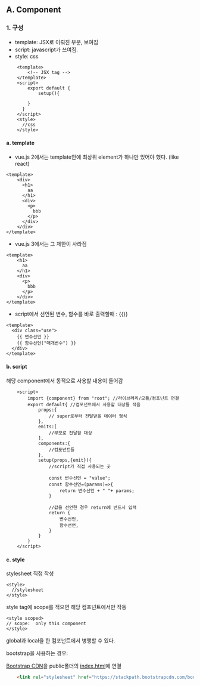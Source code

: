 ## A. Component
### 1. 구성
- template: JSX로 이뤄진 부분, 보여짐
- script: javascript가 쓰여짐.
- style: css
```vue
    <template>
        <!-- JSX tag -->
    </template>
    <script>
        export default {
            setup(){
        
        }
      }
    </script>
    <style>
      //css
    </style>
```
#### a. template
- vue.js 2에서는 template안에 최상위 element가 하나만 있어야 했다. (like react)
```vue
<template>
    <div>
      <h1>
        aa
      </h1>
      <div>
        <p>
          bbb
        </p>
      </div>
    </div>  
</template>
```
- vue.js 3에서는 그 제한이 사라짐
```vue
<template>
    <h1>
      aa
    </h1>
    <div>
      <p>
        bbb
      </p>
    </div>
</template>
```
- script에서 선언된 변수, 함수를 바로 출력할때 : {{}}
```vue
<template>
  <div class="use">
    {{ 변수선언 }}
    {{ 함수선언("매개변수") }}
  </div>
</template>
```
#### b. script
해당 component에서 동적으로 사용할 내용이 들어감
```vue
    <script>
        import {component} from "root"; //라이브러리/모듈/컴포넌트 연결 
        export default{ //컴포넌트에서 사용할 대상들 적음
            props:{
                // super로부터 전달받을 데이터 형식
            },
            emits:[
                //부모로 전달할 대상
            ],
            components:{
                //컴포넌트들 
            },
            setup(props,{emit}){
                //script가 직접 사용되는 곳
                
                const 변수선언 = "value";
                const 함수선언=(params)=>{
                    return 변수선언 + " "+ params;
                }
              
                //값을 선언한 경우 return에 반드시 입력
                return {
                    변수선언,
                    함수선언,
                }
            }
        }
    </script>
```
#### c. style
stylesheet 직접 작성
```vue
<style>
  //stylesheet
</style>
```
style tag에 scope를 적으면 해당 컴포넌트에서만 작동
```vue
<style scoped>
// scope:  only this component
</style>
```
global과 local을 한 컴포넌트에서 병행할 수 있다. 

bootstrap을 사용하는 경우:

[Bootstrap CDN](https://www.bootstrapcdn.com/)을 public폴더의 [index.html](./public/index.html)에 연결
```html
    <link rel="stylesheet" href="https://stackpath.bootstrapcdn.com/bootstrap/4.5.2/css/bootstrap.min.css">
```